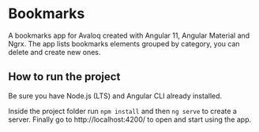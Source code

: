 # Bookmarks

A bookmarks app for Avaloq created with Angular 11, Angular Material and Ngrx.
The app lists bookmarks elements grouped by category, you can delete and create new ones.

## How to run the project

Be sure you have Node.js (LTS) and Angular CLI already installed.

Inside the project folder run `npm install` and then `ng serve` to create a server.
Finally go to http://localhost:4200/ to open and start using the app.
